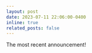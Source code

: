 ```yaml
---
layout: post
date: 2023-07-11 22:06:00-0400
inline: true
related_posts: false
---
```


The most recent announcement!
